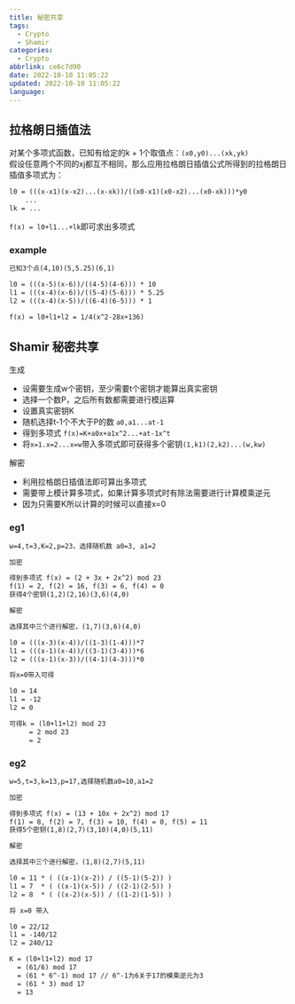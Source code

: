 ```yaml
---
title: 秘密共享
tags:
  - Crypto
  - Shamir
categories:
  - Crypto
abbrlink: ce6c7d90
date: 2022-10-10 11:05:22
updated: 2022-10-10 11:05:22
language:
---
```


## 拉格朗日插值法

对某个多项式函数，已知有给定的k + 1个取值点：`(x0,y0)...(xk,yk)`  
假设任意两个不同的xj都互不相同，那么应用拉格朗日插值公式所得到的拉格朗日插值多项式为：  

```md
l0 = (((x-x1)(x-x2)...(x-xk))/((x0-x1)(x0-x2)...(x0-xk)))*y0
    ...
lk = ...
```

`f(x) = l0+l1...+lk`即可求出多项式

### example

```md
已知3个点(4,10)(5,5.25)(6,1)

l0 = (((x-5)(x-6))/((4-5)(4-6))) * 10
l1 = (((x-4)(x-6))/((5-4)(5-6))) * 5.25
l2 = (((x-4)(x-5))/((6-4)(6-5))) * 1

f(x) = l0+l1+l2 = 1/4(x^2-28x+136)
```

## Shamir 秘密共享

生成
<!--more-->
- 设需要生成w个密钥，至少需要t个密钥才能算出真实密钥
- 选择一个数P，之后所有数都需要进行模运算
- 设置真实密钥K
- 随机选择t-1个不大于P的数 `a0,a1...at-1`
- 得到多项式 `f(x)=K+a0x+a1x^2...+at-1x^t`
- 将`x=1.x=2...x=w`带入多项式即可获得多个密钥`(1,k1)(2,k2)...(w,kw)`

解密

- 利用拉格朗日插值法即可算出多项式
- 需要带上模计算多项式，如果计算多项式时有除法需要进行计算模乘逆元
- 因为只需要K所以计算的时候可以直接x=0

### eg1

```txt
w=4,t=3,K=2,p=23，选择随机数 a0=3, a1=2

加密

得到多项式 f(x) = (2 + 3x + 2x^2) mod 23
f(1) = 2, f(2) = 16, f(3) = 6, f(4) = 0
获得4个密钥(1,2)(2,16)(3,6)(4,0)

解密

选择其中三个进行解密，(1,7)(3,6)(4,0)

l0 = (((x-3)(x-4))/((1-3)(1-4)))*7
l1 = (((x-1)(x-4))/((3-1)(3-4)))*6
l2 = (((x-1)(x-3))/((4-1)(4-3)))*0

将x=0带入可得

l0 = 14
l1 = -12
l2 = 0

可得k = (l0+l1+l2) mod 23
     = 2 mod 23
     = 2
```

### eg2

```txt
w=5,t=3,k=13,p=17,选择随机数a0=10,a1=2

加密

得到多项式 f(x) = (13 + 10x + 2x^2) mod 17
f(1) = 8, f(2) = 7, f(3) = 10, f(4) = 0, f(5) = 11
获得5个密钥(1,8)(2,7)(3,10)(4,0)(5,11)

解密

选择其中三个进行解密，(1,8)(2,7)(5,11)

l0 = 11 * ( ((x-1)(x-2)) / ((5-1)(5-2)) )
l1 = 7  * ( ((x-1)(x-5)) / ((2-1)(2-5)) )
l2 = 8  * ( ((x-2)(x-5)) / ((1-2)(1-5)) )

将 x=0 带入

l0 = 22/12
l1 = -140/12
l2 = 240/12

K = (l0+l1+l2) mod 17
  = (61/6) mod 17
  = (61 * 6^-1) mod 17 // 6^-1为6关于17的模乘逆元为3
  = (61 * 3) mod 17 
  = 13
```
